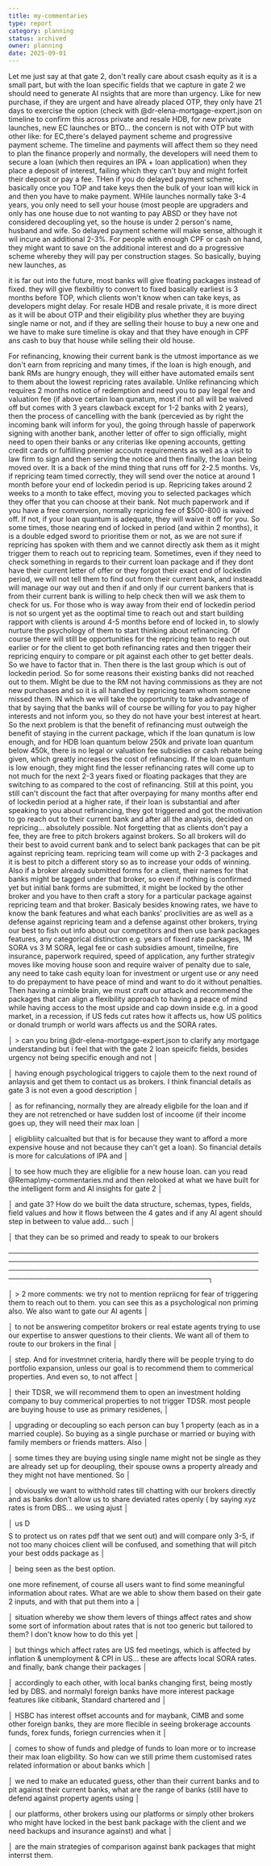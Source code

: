```yaml
---
title: my-commentaries
type: report
category: planning
status: archived
owner: planning
date: 2025-09-01
---
```


Let me just say at that gate 2, don't really care about csash equity as it is a small part, but with the loan specific fields that we capture in gate 2 we should need to generate AI nsights that are more than urgency. Like for new purchase, if they are urgent and have already placed OTP, they only have 21 days to exercise the option (check with  @dr-elena-mortgage-expert.json on timeline to confirm this across private and resale HDB, for new private launches, new EC launches or BTO... the concern is not with OTP but with other like: for EC,there's delayed payment scheme and progressive payment scheme. The timeline and payments will affect them so they need to plan the finance properly and normally, the developers will need them to secure a loan (which then requires an IPA + loan application) when they place a deposit of interest, failing which they can't buy and might forfeit their deposit or pay a fee. THen if you do delayed payment scheme, basically once you TOP and take keys then the bulk of your loan will kick in and then you have to make payment. WHile launches normally take 3-4 years, you only need to sell your house (most people are upgraders and only has one house due to not wanting to pay ABSD or they have not considered decoupling yet, so the house is under 2 person's name, husband and wife. So delayed payment scheme will make sense, although it wil incure an additional 2-3%. For people with enough CPF or cash on hand, they might want to save on the additional interest and do a progressive scheme whereby they will pay per construction stages. So basically, buying new launches, as
it is far out into the future, most banks will give floating packages instead of fixed. they will give flexbilitiy to convert to fixed basically earliest is 3 months before TOP, which clients won't know when can take keys, as developers might delay. For resale HDB and resale private, it is more direct as it will be about OTP and their eligibility plus whether they are buying single name or not, and if they are selling their house to buy a new one and we have to make sure timeline is okay and that they have enough in CPF ans cash to buy that house while selling their old house. 
   
   
For refinancing, knowing their current bank is the utmost importance as we don't earn from repricing and many times, if the loan is high enough, and bank RMs are hungry enough, they will either have automated emails sent to them about the lowest repricing rates available. Unlike refinancing which requires 2 months notice of redemption and need you to pay legal fee and valuation fee (if above certain loan qunatum, most if not all will be waived off but comes with 3 years clawback except for 1-2 banks with 2 years), then the process of cancelling with the bank (percevied as by right the incoming bank will inform for you), the going through hassle of paperwork signing with another bank, another letter of offer to sign officially, might need to open their banks or any criterias like opening accounts, getting credit cards or fulfilling premier accoutn requirements as well as a visit to law firm to sign and then serving the notice and then finally, the loan being moved over. It is a back of the mind thing that runs off for 2-2.5 months. Vs, if repricing team timed correctly, they will send over the notice at around 1 month before your end of lockedin period is up. Repricing takes around 2 weeks to a month to take effect, moving you to selected packages which they offer that you can choose at their bank. Not much paperwork and if you have a free conversion, normally repricing fee of $500-800 is waived off. If not, if your loan quantum is adequate, they will waive it off for you. So some times, those nearing end of locked in period (and within 2 months), it is a double edged sword to prioritise them or not, as we are not sure if repricing has spoken with them and we cannot directly ask them as it might trigger them to reach out to repricing team. Sometimes, even if they need to check something in regards to their current loan package and if they dont have their current letter of offer or they forgot their exact end of lockedin period, we will not tell them to find out from their current bank, and insteadd will manage our way out and then if and only if our current bankers that is from their current bank is willing to help check then will we ask them to check for us. For those who is way away from their end of lockedin period is not so urgent yet as the ooptimal time to reach out and start building rapport with clients is around 4-5 months before end of locked in, to slowly nurture the psychology of them to start thinking about refinancing. Of course there will still be opportunities for the repricing team to reach out earlier or for the client to get both refinancing rates and then trigger their repricing enquiry to compare or pit against each other to get better deals. So we have to factor that in. Then there is the last group which is out of lockedin period. So for some reasons their existing banks did not reached out to them. MIght be due to the RM not having commissions as they are not new purchases and so it is all handled by repricing team whom someone missed them. IN which we will take the opportunity to take advantage of that by saying that the banks will of course be willing for you to pay higher interests and not inform you, so they do not have your best interest at heart. So the next problem is that the benefit of refinancing must outweigh the benefit of staying in the current package, which if the loan qunatum is low enough, and for HDB loan quantum below 250k and private loan quantum below 450k, there is no legal or valuation fee subsidies or cash rebate being given, which greatly increases the cost of refinancing. If the loan quantum is low enough, they might find the lesser refinancing rates will come up to not much for the next 2-3 years fixed or floating packages that they are switching to as compared to the cost of refinancing. Still at this point, you still can't discount the fact that after overpaying for many months after end of lockedin period at a higher rate, if their loan is substantial and after speaking to you about refinancing, they got triggered and got the motivation to go reach out to their current bank and after all the analysis, decided on repricing... absolutely possible. Not forgetting that as clients don't pay a fee, they are free to pitch brokers against brokers. So all brokers will do their best to avoid current bank and to select bank packages that can be pit against repricing team. repricing team will come up with 2-3 packages and it is best to pitch a different story so as to increase your odds of winning. Also if a broker already submitted forms for a client, their names for that banks might be tagged under that broker, so even if nothing is confirmed yet but initial bank forms are submitted, it might be locked by the other broker and you have to then craft a story for a particular package against repricing team and that broker. Basicaly besides knowing rates, we have to know the bank features and what each banks' proclivities are as well as a defense against repricing team and a defense against other brokers, trying our best to fish out info about our competitors and then use bank packages features, any categorical distinction e.g. years of fixed rate packages, 1M SORA vs 3 M SORA, legal fee or cash subsidies amount, timeilne, fire insurance, paperwork required, speed of application, any further strategiv moves like moving house soon and require waiver of penalty due to sale, any need to take cash equity loan for investment or urgent use or any need to do prepayment to have peace of mind and want to do it without penalties. Then having a nimble brain, we must craft our attack and recommend the packages that can align a flexibility approach to having a peace of mind while having access to the most upside and cap down inside e.g. in a good market, in a recession, if US feds cut rates how it affects us, how US politics or donald trumph or world wars affects us and the SORA rates. 


│ > can you bring @dr-elena-mortgage-expert.json to clarify any mortgage understanding but i feel that with the gate 2 loan speicifc fields, besides urgency not being specific enough and not   │
│   having enough psychological triggers to cajole them to the next round of anlaysis and get them to contact us as brokers. I think financial details as gate 3 is not even a good description  │
│   as for refinancing, normally they are already eligbile for the loan and if they are not retrenched or have sudden lost of incoome (if their income goes up, they will need their max loan    │
│   eligibliity calcualted but that is for because they want to afford a more expensive house and not because they can't get a loan). So financial details is more for calculations of IPA and   │
│   to see how much they are eligiblie for a new house loan. can you read @Remap\my-commentaries.md and then relooked at what we have built for the intelligent form and AI insights for gate 2  │
│   and gate 3? How do we built the data structure, schemas, types, fields, field values and how it flows between the 4 gates and if any AI agent should step in between to value add... such    │
│   that they can be so primed and ready to speak to our brokers            


──────────────────────────────────────────────────────────────────────────────────────────────────────────────────────────────────────────────────────────────────────────────────────────────╮
│ > 2 more comments: we try not to mention repriicng for fear of triggering them to reach out to them. you can see this as a psychological non priming also. We also want to gate our AI agents  │
│   to not be answering competitor brokers or real estate agents trying to use our expertise to answer questions to their clients. We want all of them to route to our brokers in the final      │
│   step. And for investmnet criteria, hardly there will be people trying to do portfolio expansion, unless our goal is to recommend them to commerical properties. And even so, to not affect   │
│   their TDSR, we will recommend them to open an investment holding company to buy commerical properties to not trigger TDSR. most people are buying house to use as primary residenes,         │
│   upgrading or decoupling so each person can buy 1 property (each as in a married couple). So buying as a single purchase or married or buying with family members or friends matters. Also    │
│   some times they are buying using single name might not be single as they are already set up for deoupling, their spouse owns a property already and they might not have mentioned. So        │
│   obviously we want to withhold rates till chatting with our brokers directly and as banks don't allow us to share deviated rates openly ( by saying xyz rates is from DBS... we using ajust   │
│   us D$$$$S to protect us on rates pdf that we sent out) and will compare only 3-5, if not too many choices client will be confused, and something that will pitch your best odds package as   │
│   being seen as the best option.    



one more refinement, of course all users want to find some meaningful information about rates. What are we able to show them based on their gate 2 inputs, and with that put them into a     │
│   situation whereby we show them levers of things affect rates and show some sort of information about rates that is not too generic but tailored to them? I don't know how to do this yet     │
│   but things which affect rates are US fed meetings, which is affected by inflation & unemployment & CPI in US... these are affects local SORA rates. and finally, bank change their packages  │
│   accordingly to each other, with local banks changing first, being mostly led by DBS. and normalyl foreign banks have more interest package features like citibank, Standard chartered and    │
│   HSBC has interest offset accounts and for maybank, CIMB and some other foreign banks, they are more flecible in seeing brokerage accounts funds, forex funds, foriegn currencies when it     │
│   comes to show of funds and pledge of funds to loan more or to increase their max loan eligbility. So how can we still prime them customised rates related information or about banks which   │
│   we ned to make an educated guess, other than their current banks and to pit against their current banks, what are the range of banks (still have to defend against property agents using     │
│   our platforms, other brokers using our platforms or simply other brokers who might have locked in the best bank package with the client and we need backups and insurance against) and what  │
│   are the main strategies of comparison against bank packages that might interrst them.   